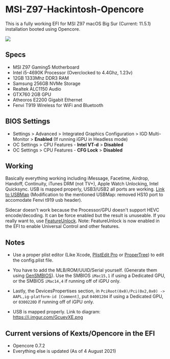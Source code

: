 # MSI-Z97-Hackintosh-Opencore

This is a fully working EFI for MSI Z97 macOS Big Sur (Current: 11.5.1) installation booted using Opencore.

![](https://i.imgur.com/WJvMthp.png)

## Specs

- MSI Z97 Gaming5 Motherboard
- Intel i5-4690K Processor (Overclocked to 4.4Ghz, 1.23v)
- 12GB 1333Mhz DDR3 RAM
- Samsung 256GB NVMe Storage
- Realtek ALC1150 Audio
- GTX760 2GB GPU
- Atheoros E2200 Gigabit Ethernet
- Fenvi T919 Wireless for WiFi and Bluetooth



## BIOS Settings

* Settings > Advanced > Integrated Graphics Configuration > IGD Multi-Monitor > **Enabled** (If running iGPU in Headless mode)
* OC Settings > CPU Features - **Intel VT-d** > **Disabled**
* OC Settings > CPU Features - **CFG Lock** > **Disabled**



## Working

Basically everything working including iMessage, Facetime, Airdrop, Handoff, Continuity, iTunes DRM (not TV+), Apple Watch Unlocking, Intel Quicksync. USB is mapped properly, USB3/USB2 all ports are working. [Link to USBMap](https://github.com/i3p9/USBMap-MSI-Z97-Gaming5) (Modification to the mentioned USBMap: removed HS10 port to accomodate Fenvi t919 usb header).


Sidecar doesn't work because the Processor/GPU doesn't support HEVC encode/decoding. It can be force enabled but the result is unuseable. If you really want to, use [FeatureUnlock](https://github.com/acidanthera/FeatureUnlock). Note: FeatureUnlock is now enabled in the EFI to enable Universal Control and other features.



## Notes

- Use a proper plist editor (Like Xcode, [PlistEdit Pro](https://www.fatcatsoftware.com/plisteditpro/) or [ProperTree](https://github.com/corpnewt/ProperTree)) to edit the config.plist file.

- You have to add the MLB/ROM/UUID/Serial yourself. (Generate them using [GenSMBIOS](https://github.com/corpnewt/GenSMBIOS)). Use the SMBIOS `iMac15,1` if using a Dedicated GPU, or the SMBIOS `iMac14,4` if running off of iGPU only.

- Lastly, the DevicesPropertises section, in `PciRoot(0x0)/Pci(0x2,0x0) -> AAPL,ig-platform-id [Comment]`, put  `04001204` if using a Dedicated GPU, or  `0300220D` if running off of iGPU only.
- USB is mapped properly. Link to diagram: https://i.imgur.com/GcuevXE.png


## Current versions of Kexts/Opencore in the EFI

* Opencore 0.7.2
* Everything else is updated (As of 4 August 2021)
